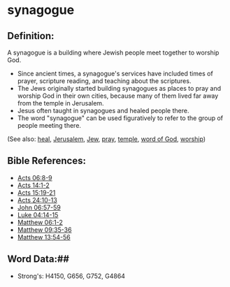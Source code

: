 # synagogue #

## Definition: ##

A synagogue is a building where Jewish people meet together to worship God.

 * Since ancient times, a synagogue's services have included times of prayer, scripture reading, and teaching about the scriptures.
 * The Jews originally started building synagogues as places to pray and worship God in their own cities, because many of them lived far away from the temple in Jerusalem.
 * Jesus often taught in synagogues and healed people there.
 * The word "synagogue" can be used figuratively to refer to the group of people meeting there. 

(See also: [heal](../other/heal.md), [Jerusalem](../names/jerusalem.md), [Jew](jew.md), [pray](pray.md), [temple](temple.md), [word of God](wordofgod.md), [worship](worship.md))

## Bible References: ##

* [Acts 06:8-9](rc://en/tn/help/act/06/08)
* [Acts 14:1-2](rc://en/tn/help/act/14/01)
* [Acts 15:19-21](rc://en/tn/help/act/15/19)
* [Acts 24:10-13](rc://en/tn/help/act/24/10)
* [John 06:57-59](rc://en/tn/help/jhn/06/57)
* [Luke 04:14-15](rc://en/tn/help/luk/04/14)
* [Matthew 06:1-2](rc://en/tn/help/mat/06/01)
* [Matthew 09:35-36](rc://en/tn/help/mat/09/35)
* [Matthew 13:54-56](rc://en/tn/help/mat/13/54)

## Word Data:##

* Strong's: H4150, G656, G752, G4864